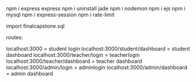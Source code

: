 npm i express
express
npm i uninstall jade
npm i nodemon
npm i ejs
npm i mysql
npm i express-session
npm i rate-limit

import finalcapstone.sql


routes:

localhost:3000 = student login
localhost:3000/student/dashboard = student dashboard
localhost:3000/teacher/login = teacherlogin
localhost:3000/teacher/dashboard = teacher dashboard
localhost:3000/admin/login = adminlogin
localhost:3000/admin/dashboard = admin dashboard
